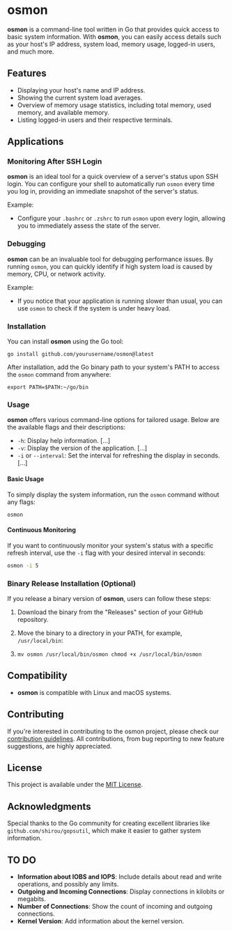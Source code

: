 # osmon

**osmon** is a command-line tool written in Go that provides quick access to basic system information. With **osmon**, you can easily access details such as your host's IP address, system load, memory usage, logged-in users, and much more.

## Features

- Displaying your host's name and IP address.
- Showing the current system load averages.
- Overview of memory usage statistics, including total memory, used memory, and available memory.
- Listing logged-in users and their respective terminals.

[//]: # (## Demo Video)

[//]: # ()
[//]: # (Check out this demo of **osmon** in action:)

[//]: # ()
[//]: # ([![Demo Video]&#40;http://img.youtube.com/vi/ID_TWOJEGO_FILMU/0.jpg&#41;]&#40;http://www.youtube.com/watch?v=ID_TWOJEGO_FILMU "osmon Demo"&#41;)

## Applications

### Monitoring After SSH Login

**osmon** is an ideal tool for a quick overview of a server's status upon SSH login. You can configure your shell to automatically run `osmon` every time you log in, providing an immediate snapshot of the server's status.

Example:

- Configure your `.bashrc` or `.zshrc` to run `osmon` upon every login, allowing you to immediately assess the state of the server.

### Debugging

**osmon** can be an invaluable tool for debugging performance issues. By running `osmon`, you can quickly identify if high system load is caused by memory, CPU, or network activity.

Example:

- If you notice that your application is running slower than usual, you can use `osmon` to check if the system is under heavy load.

### Installation

You can install **osmon** using the Go tool:


`go install github.com/yourusername/osmon@latest`

After installation, add the Go binary path to your system's PATH to access the `osmon` command from anywhere:


`export PATH=$PATH:~/go/bin`

### Usage

**osmon** offers various command-line options for tailored usage. Below are the available flags and their descriptions:

- `-h`: Display help information. \[...\]
- `-v`: Display the version of the application. \[...\]
- `-i` or `--interval`: Set the interval for refreshing the display in seconds. \[...\]

#### Basic Usage

To simply display the system information, run the `osmon` command without any flags:


`osmon`

#### Continuous Monitoring

If you want to continuously monitor your system's status with a specific refresh interval, use the `-i` flag with your desired interval in seconds:


```bash
osmon -i 5
```

### Binary Release Installation (Optional)

If you release a binary version of **osmon**, users can follow these steps:

1.  Download the binary from the "Releases" section of your GitHub repository.

2.  Move the binary to a directory in your PATH, for example, `/usr/local/bin`:


1.  `mv osmon /usr/local/bin/osmon chmod +x /usr/local/bin/osmon`


## Compatibility

- **osmon** is compatible with Linux and macOS systems.

## Contributing

If you're interested in contributing to the osmon project, please check our [contribution guidelines](https://chat.openai.com/g/g-yxXXjJ1If-it-gpt4/c/CONTRIBUTE.md). All contributions, from bug reporting to new feature suggestions, are highly appreciated.

## License

This project is available under the [MIT License](https://chat.openai.com/g/g-yxXXjJ1If-it-gpt4/c/0c1a0ed0-de56-4ded-8159-e19be6cae7bc).

## Acknowledgments

Special thanks to the Go community for creating excellent libraries like `github.com/shirou/gopsutil`, which make it easier to gather system information.

## TO DO

- **Information about IOBS and IOPS**: Include details about read and write operations, and possibly any limits.
- **Outgoing and Incoming Connections**: Display connections in kilobits or megabits.
- **Number of Connections**: Show the count of incoming and outgoing connections.
- **Kernel Version**: Add information about the kernel version.